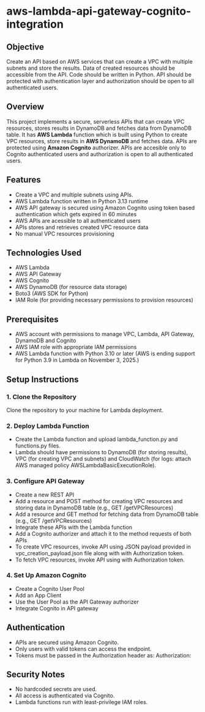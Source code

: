 # aws-lambda-api-gateway-cognito-integration

## Objective

Create an API based on AWS services that can create a VPC with multiple subnets and store the results. Data of created resources should be accessible from the API. Code should be written in Python. API should be protected with authentication layer and authorization should be open to all authenticated users.

## Overview

This project implements a secure, serverless APIs that can create VPC resources, stores results in DynamoDB and fetches data from DynamoDB table. It has **AWS Lambda** function which is built using Python to create VPC resources, store results in **AWS DynamoDB** and fetches data. APIs are protected using **Amazon Cognito** authorizer. APIs are accesible only to Cognito authenticated users and authorization is open to all authenticated users.

## Features

- Create a VPC and multiple subnets using APIs.
- AWS Lambda function written in Python 3.13 runtime
- AWS API gateway is secured using Amazon Cognito using token based authentication which gets expired in 60 minutes
- AWS APIs are acessible to all authenticated users
- APIs stores and retrieves created VPC resource data
- No manual VPC resources provisioning

## Technologies Used

- AWS Lambda
- AWS API Gateway
- AWS Cognito
- AWS DynamoDB (for resource data storage)
- Boto3 (AWS SDK for Python)
- IAM Role (for providing necessary permissions to provision resources)

## Prerequisites

- AWS account with permissions to manage VPC, Lambda, API Gateway, DynamoDB and Cognito
- AWS IAM role with appropriate IAM permissions
- AWS Lambda function with Python 3.10 or later (AWS is ending support for Python 3.9 in Lambda on November 3, 2025.)

## Setup Instructions

### 1. Clone the Repository
Clone the repository to your machine for Lambda deployment.

### 2. Deploy Lambda Function
- Create the Lambda function and upload lambda_function.py and functions.py files.
- Lambda should have permissions to DynamoDB (for storing results), VPC (for creating VPC and subnets) and CloudWatch (for logs: attach AWS managed policy AWSLambdaBasicExecutionRole).

### 3. Configure API Gateway
- Create a new REST API
- Add a resource and POST method for creating VPC resources and storing data in DynamoDB table (e.g., GET /getVPCResources)
- Add a resource and GET method for fetching data from DynamoDB table (e.g., GET /getVPCResources)
- Integrate these APIs with the Lambda function
- Add a Cognito authorizer and attach it to the method requests of both APIs
- To create VPC resources, invoke API using JSON payload provided in vpc_creation_payload.json file along with with Authorization token.
- To fetch VPC resources, invoke API using with Authorization token.

### 4. Set Up Amazon Cognito
- Create a Cognito User Pool
- Add an App Client
- Use the User Pool as the API Gateway authorizer
- Integrate Cognito in API gateway

## Authentication
- APIs are secured using Amazon Cognito.
- Only users with valid tokens can access the endpoint.
- Tokens must be passed in the Authorization header as: Authorization: <your-token>

## Security Notes
- No hardcoded secrets are used.
- All access is authenticated via Cognito.
- Lambda functions run with least-privilege IAM roles.
